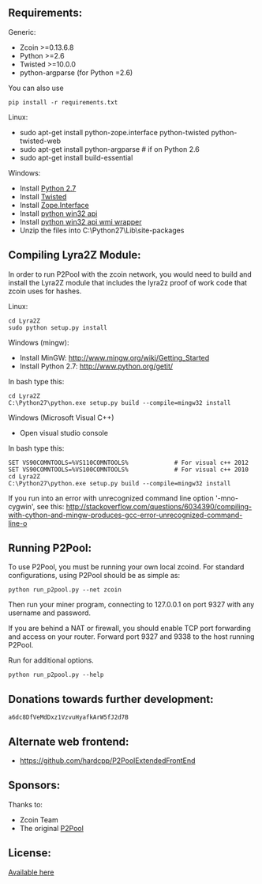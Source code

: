 Requirements:
-------------------------
Generic:
* Zcoin >=0.13.6.8
* Python >=2.6
* Twisted >=10.0.0
* python-argparse (for Python =2.6)

You can also use

    pip install -r requirements.txt

Linux:
* sudo apt-get install python-zope.interface python-twisted python-twisted-web
* sudo apt-get install python-argparse # if on Python 2.6
* sudo apt-get install build-essential

Windows:
* Install [Python 2.7](http://www.python.org/getit/)
* Install [Twisted](http://twistedmatrix.com/trac/wiki/Downloads)
* Install [Zope.Interface](http://pypi.python.org/pypi/zope.interface/3.8.0)
* Install [python win32 api](http://sourceforge.net/projects/pywin32/files/pywin32/Build%20218/)
* Install [python win32 api wmi wrapper](https://pypi.python.org/pypi/WMI/#downloads)
* Unzip the files into C:\Python27\Lib\site-packages

Compiling Lyra2Z Module:
-------------------------
In order to run P2Pool with the zcoin network, you would need to build and install the
Lyra2Z module that includes the lyra2z proof of work code that zcoin uses for hashes.

Linux:

    cd Lyra2Z
    sudo python setup.py install

Windows (mingw):
* Install MinGW: http://www.mingw.org/wiki/Getting_Started
* Install Python 2.7: http://www.python.org/getit/

In bash type this:

    cd Lyra2Z
    C:\Python27\python.exe setup.py build --compile=mingw32 install

Windows (Microsoft Visual C++)
* Open visual studio console

In bash type this:

    SET VS90COMNTOOLS=%VS110COMNTOOLS%	           # For visual c++ 2012
    SET VS90COMNTOOLS=%VS100COMNTOOLS%             # For visual c++ 2010
    cd Lyra2Z
    C:\Python27\python.exe setup.py build --compile=mingw32 install

If you run into an error with unrecognized command line option '-mno-cygwin', see this:
http://stackoverflow.com/questions/6034390/compiling-with-cython-and-mingw-produces-gcc-error-unrecognized-command-line-o

Running P2Pool:
-------------------------
To use P2Pool, you must be running your own local zcoind. For standard
configurations, using P2Pool should be as simple as:

    python run_p2pool.py --net zcoin

Then run your miner program, connecting to 127.0.0.1 on port 9327 with any
username and password.

If you are behind a NAT or firewall, you should enable TCP port forwarding and access
 on your router. Forward port 9327 and 9338 to the host running P2Pool.

Run for additional options.

    python run_p2pool.py --help

Donations towards further development:
-------------------------
    a6dc8DfVeMdDxz1VzvuHyafkArW5fJ2d7B

Alternate web frontend:
-------------------------
* https://github.com/hardcpp/P2PoolExtendedFrontEnd

Sponsors:
-------------------------

Thanks to:
* Zcoin Team
* The original [P2Pool](https://github.com/p2pool/p2pool/)
 
License:
-------------------------

[Available here](COPYING)


